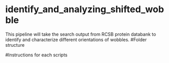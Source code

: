 # identify_and_analyzing_shifted_wobble
 This pipeline will take the search output from RCSB protein databank to identify and characterize different orientations of wobbles. 
#Folder structure 

#Instructions for each scripts
